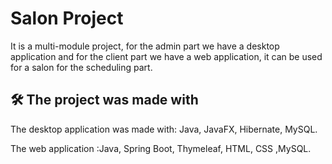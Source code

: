 
# Salon Project

It is a multi-module project, for the admin part we have a desktop application and for the client part we have a web application, it can be used for a salon for the scheduling part.



## 🛠 The project was made with

The desktop application was made with: 
Java, JavaFX, Hibernate, MySQL.

The web application :Java, Spring Boot, Thymeleaf, HTML, CSS ,MySQL.
